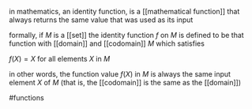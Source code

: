 in mathematics, an identity function, is a [[mathematical function]] that always returns the same value that was used as its input

formally, if $M$ is a [[set]] the identity function $f$ on $M$ is defined to be that function with [[domain]] and [[codomain]] $M$ which satisfies

$f(X) = X$ for all elements $X$ in $M$ 

in other words, the function value $f(X)$ in $M$ is always the same input element $X$ of $M$ (that is, the [[codomain]] is the same as the [[domain]])

#functions 